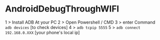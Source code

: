 # AndroidDebugThroughWIFI

1 > Install ADB At your PC
2 > Open Powershell / CMD
3 > enter Command ```adb devices``` [to check devices]
4 > ```adb tcpip 5555```
5 > ```adb connect 192.168.0.XXX``` [your phone's local ip]

